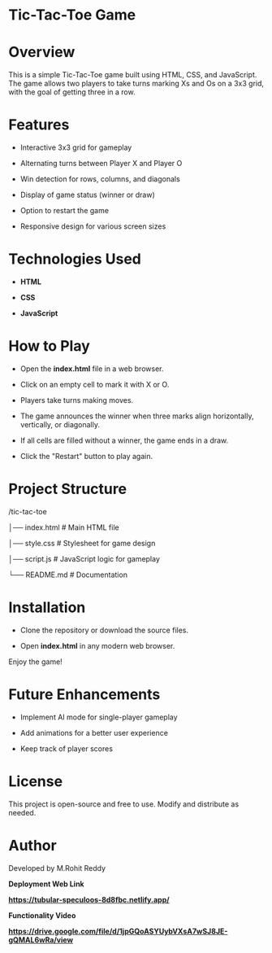 # Tic-Tac-Toe Game

# Overview

This is a simple Tic-Tac-Toe game built using HTML, CSS, and JavaScript. The game allows two players to take turns marking Xs and Os on a 3x3 grid, with the goal of getting three in a row.

# Features

* Interactive 3x3 grid for gameplay

* Alternating turns between Player X and Player O

* Win detection for rows, columns, and diagonals

* Display of game status (winner or draw)

* Option to restart the game

* Responsive design for various screen sizes

# Technologies Used

* **HTML**

* **CSS**

* **JavaScript**

# How to Play

* Open the **index.html** file in a web browser.

* Click on an empty cell to mark it with X or O.

* Players take turns making moves.

* The game announces the winner when three marks align horizontally, vertically, or diagonally.

* If all cells are filled without a winner, the game ends in a draw.

* Click the "Restart" button to play again.

# Project Structure

/tic-tac-toe

│── index.html   # Main HTML file

│── style.css    # Stylesheet for game design

│── script.js    # JavaScript logic for gameplay

└── README.md    # Documentation

# Installation

* Clone the repository or download the source files.

* Open **index.html** in any modern web browser.

Enjoy the game!

# Future Enhancements

* Implement AI mode for single-player gameplay

* Add animations for a better user experience

* Keep track of player scores

# License

This project is open-source and free to use. Modify and distribute as needed.

# Author

Developed by M.Rohit Reddy

**Deployment Web Link**

**https://tubular-speculoos-8d8fbc.netlify.app/**

**Functionality Video**

**https://drive.google.com/file/d/1jpGQoASYUybVXsA7wSJ8JE-gQMAL6wRa/view**

